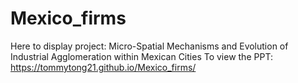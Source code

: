 # Mexico_firms
Here to display project: Micro-Spatial Mechanisms and Evolution of Industrial Agglomeration within Mexican Cities
To view the PPT: https://tommytong21.github.io/Mexico_firms/

